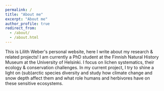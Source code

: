 ```yaml
---
permalink: /
title: "About me"
excerpt: "About me"
author_profile: true
redirect_from: 
  - /about/
  - /about.html
---
```


This is Lilith Weber's personal website, here I write about my research & related projects!
I am currently a PhD student at the Finnish Natural History Museum at the University of Helsinki. I focus on lichen systematics, their ecology & conservation challenges. In my current project, I try to shine a light on (sub)arctic species diversity and study how climate change and snow depth affect them and what role humans and herbivores have on these sensitive ecosystems.

